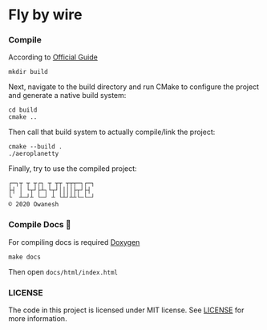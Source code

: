 # Fly by wire 
### Compile
According to [Official Guide](https://cmake.org/cmake/help/latest/guide/tutorial/index.html#build-and-test)

```shell
mkdir build
```
Next, navigate to the build directory and run CMake to configure the project and generate a native build system:
```shell
cd build
cmake ..
```
Then call that build system to actually compile/link the project:
```shell
cmake --build .
./aeroplanetty
```
Finally, try to use the compiled project:
```
┌─┐┬ ┬ ┬┌┐ ┬ ┬┬ ┬┬┬─┐┌─┐
├┤ │ └┬┘├┴┐└┬┘││││├┬┘├┤ 
└  ┴─┘┴ └─┘ ┴ └┴┘┴┴└─└─┘
© 2020 Owanesh
```
### Compile Docs 📃
For compiling docs is required [Doxygen](https://github.com/doxygen/doxygen)

```shell
make docs
```
Then open `docs/html/index.html`

### LICENSE
The code in this project is licensed under MIT license. See [LICENSE](https://github.com/Owanesh/unifi-fbw777/blob/master/LICENSE) for more information.